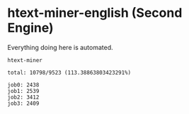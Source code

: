 # htext-miner-english (Second Engine)

Everything doing here is automated.

```
htext-miner

total: 10798/9523 (113.38863803423291%)

job0: 2438
job1: 2539
job2: 3412
job3: 2409
```